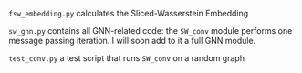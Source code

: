 `fsw_embedding.py` calculates the Sliced-Wasserstein Embedding

`sw_gnn.py` contains all GNN-related code: the `SW_conv` module performs one message passing iteration. I will soon add to it a full GNN module.

`test_conv.py` a test script that runs `SW_conv` on a random graph
